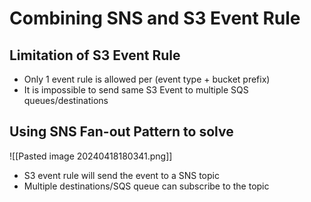 
# Combining SNS and S3 Event Rule


## Limitation of S3 Event Rule

- Only 1 event rule is allowed per (event type + bucket prefix)
- It is impossible to send same S3 Event to multiple SQS queues/destinations


## Using SNS Fan-out Pattern to solve

![[Pasted image 20240418180341.png]]
- S3 event rule will send the event to a SNS topic
- Multiple destinations/SQS queue can subscribe to the topic



